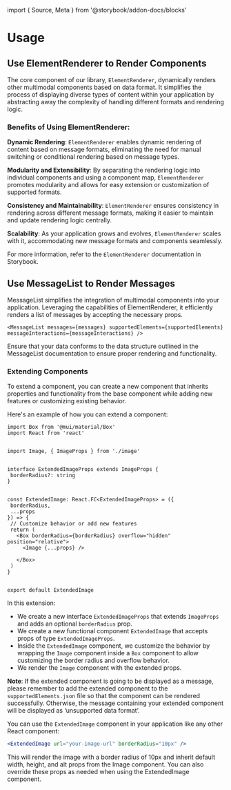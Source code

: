 import { Source, Meta } from '@storybook/addon-docs/blocks'

<Meta title="Documentation/Usage" />

# Usage

## Use ElementRenderer to Render Components

The core component of our library, `ElementRenderer`, dynamically renders other multimodal components based on data format. It simplifies the process of displaying diverse types of content within your application by abstracting away the complexity of handling different formats and rendering logic.

### Benefits of Using ElementRenderer:

**Dynamic Rendering**: `ElementRenderer` enables dynamic rendering of content based on message formats, eliminating the need for manual switching or conditional rendering based on message types.

**Modularity and Extensibility**: By separating the rendering logic into individual components and using a component map, `ElementRenderer` promotes modularity and allows for easy extension or customization of supported formats.

**Consistency and Maintainability**: `ElementRenderer` ensures consistency in rendering across different message formats, making it easier to maintain and update rendering logic centrally.

**Scalability**: As your application grows and evolves, `ElementRenderer` scales with it, accommodating new message formats and components seamlessly.

For more information, refer to the `ElementRenderer` documentation in Storybook.

## Use MessageList to Render Messages

MessageList simplifies the integration of multimodal components into your application. Leveraging the capabilities of ElementRenderer, it efficiently renders a list of messages by accepting the necessary props.

```
<MessageList messages={messages} supportedElements={supportedElements} messageInteractions={messageInteractions} />
```

Ensure that your data conforms to the data structure outlined in the MessageList documentation to ensure proper rendering and functionality.

### Extending Components

To extend a component, you can create a new component that inherits properties and functionality from the base component while adding new features or customizing existing behavior.

Here's an example of how you can extend a component:

```
import Box from '@mui/material/Box'
import React from 'react'


import Image, { ImageProps } from './image'


interface ExtendedImageProps extends ImageProps {
 borderRadius?: string
}


const ExtendedImage: React.FC<ExtendedImageProps> = ({
 borderRadius,
 ...props
}) => {
 // Customize behavior or add new features
 return (
   <Box borderRadius={borderRadius} overflow="hidden" position="relative">
     <Image {...props} />

   </Box>
 )
}


export default ExtendedImage
```

In this extension:

- We create a new interface `ExtendedImageProps` that extends `ImageProps` and adds an optional `borderRadius` prop.
- We create a new functional component `ExtendedImage` that accepts props of type `ExtendedImageProps`.
- Inside the `ExtendedImage` component, we customize the behavior by wrapping the `Image` component inside a `Box` component to allow customizing the border radius and overflow behavior.
- We render the `Image` component with the extended props.

**Note**: If the extended component is going to be displayed as a message, please remember to add the extended component to the `supportedElements.json` file so that the component can be rendered successfully. Otherwise, the message containing your extended component will be displayed as ‘unsupported data format’.

You can use the `ExtendedImage` component in your application like any other React component:

```jsx
<ExtendedImage url="your-image-url" borderRadius="10px" />
```

This will render the image with a border radius of 10px and inherit default width, height, and alt props from the Image component. You can also override these props as needed when using the ExtendedImage component.
